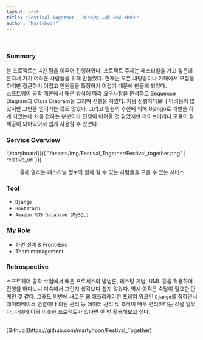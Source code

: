 ```yaml
---
layout: post
title: "Festival Together - 페스티벌 그룹 모집 서비스"
author: "Martyhoon"
---
```


<br>

### Summary

본 프로젝트는 4인 팀을 이루어 진행하였다. 프로젝트 주제는 페스티벌을 가고 싶은데 혼자서 가기 어려운 사람들을 위해 만들었다. 현재는 오픈 채팅방이나 카페에서 모집을 하지만 접근하기 어렵고 인원들을 특정하기 어렵기 때문에 만들게 되었다. <br> 소프트웨어 공학 개론에서 배운 방식에 따라 요구사항을 분석하고 Sequence Diagram과 Class Diagram을 그리며 진행을 하였다. 처음 진행하다보니 어려움이 많았지만 그만큼 얻어가는 것도 많았다. 그리고 팀원의 추천에 의해 Django로 개발을 하게 되었는데 처음 접하는 부분이라 진행이 어려울 것 같았지만 라이브러리나 모듈이 잘 제공이 되어있어서 쉽게 사용할 수 있었다.  

### Service Overview 

![storyboard]({{ "/assets/img/Festival_Together/Festival_together.png" | relative_url }})
<p style="text-align : center;">올해 열리는 페스티벌 정보와 함께 갈 수 있는 사람들을 모을 수 있는 서비스 </p>


### Tool

* `Django`
* `Bootstarp`
* `Amazon RDS Database (MySQL)`


### My Role

* 화면 설계 & Front-End
* Team management


### Retrospective

소프트웨어 공학 수업에서 배운 프로세스와 방법론, 테스팅 기법, UML 등을 적용하며 진행을 하다보니 미숙해서 그런지 생각보다 쉽지 않았다. 역시 아직은 숙달이 필요한 단계인 것 같다. 그래도 이번에 새로운 웹 애플리케이션 프레임 워크인 `Django`를 접하면서 데이티베이스 연결이나 회원 관리 등 데이터 관리 및 조작이 매우 편리하다는 것을 알았다. 다음에 이와 비슷한 프로젝트가 있다면 한 번 활용해보고 싶다.

<br>
[Github](https://github.com/martyhoon/Festival_Together)